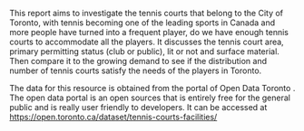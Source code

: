 This report aims to investigate the tennis courts that belong to the City of Toronto, with tennis becoming one of the leading sports in Canada and more people have turned into a frequent player, do we have enough tennis courts to accommodate all the players. It discusses the tennis court area, primary permitting status (club or public), lit or not and surface material. Then compare it to the growing demand to see if the distribution and number of tennis courts satisfy the needs of the players in Toronto.

The data for this resource is obtained from the portal of Open Data Toronto . The open data portal is an open sources that is entirely free for the general public and is really user friendly to developers. It can be accessed at https://open.toronto.ca/dataset/tennis-courts-facilities/